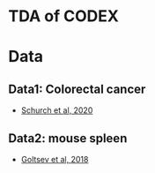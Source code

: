 # TDA of CODEX

# Data
## Data1: Colorectal cancer
* <a href="https://www.sciencedirect.com/science/article/pii/S0092867420308709">Schurch et al, 2020</a>

## Data2: mouse spleen
* <a href="https://pubmed.ncbi.nlm.nih.gov/30078711/">Goltsev et al, 2018</a>

